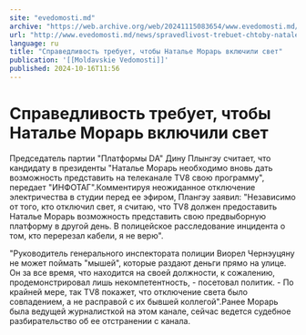```yaml
---
site: "evedomosti.md"
archive: "https://web.archive.org/web/20241115083654/www.evedomosti.md/news/spravedlivost-trebuet-chtoby-natale-morar-vklyuchili-svet"
url: "http://www.evedomosti.md/news/spravedlivost-trebuet-chtoby-natale-morar-vklyuchili-svet"
language: ru
title: "Справедливость требует, чтобы Наталье Морарь включили свет"
publication: '[[Moldavskie Vedomosti]]'
published: 2024-10-16T11:56
---
```


# Справедливость требует, чтобы Наталье Морарь включили свет

Председатель партии "Платформы DA" Дину Плынгэу считает, что кандидату в президенты "Наталье Морарь необходимо вновь дать возможность представить на телеканале TV8 свою программу", передает "ИНФОТАГ".Комментируя неожиданное отключение электричества в студии перед ее эфиром, Плангэу заявил: "Независимо от того, кто отключил свет, я считаю, что TV8 должен предоставить Наталье Морарь возможность представить свою предвыборную платформу в другой день. В полицейское расследование инцидента о том, кто перерезал кабели, я не верю".

"Руководитель генерального инспектората полиции Виорел Чернэуцяну не может поймать "мышей", которые раздают деньги прямо на улице. Он за все время, что находится на своей должности, к сожалению, продемонстрировал лишь некомпетентность, - посетовал политик. - По крайней мере, так TV8 покажет, что отключение света было совпадением, а не расправой с их бывшей коллегой".Ранее Морарь была ведущей журналисткой на этом канале, сейчас ведется судебное разбирательство об ее отстранении с канала.